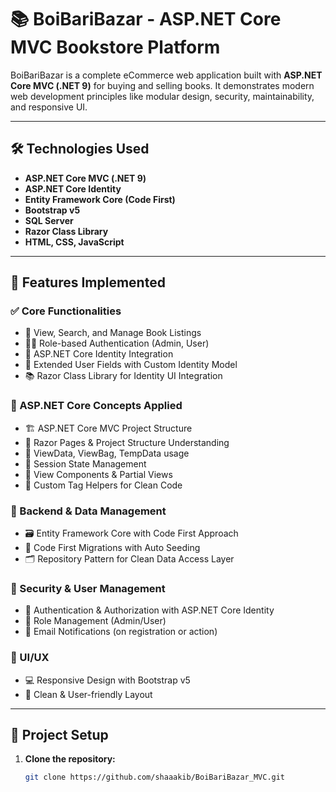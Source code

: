 # 📚 BoiBariBazar - ASP.NET Core MVC Bookstore Platform

BoiBariBazar is a complete eCommerce web application built with **ASP.NET Core MVC (.NET 9)** for buying and selling books. It demonstrates modern web development principles like modular design, security, maintainability, and responsive UI.

---

## 🛠️ Technologies Used

- **ASP.NET Core MVC (.NET 9)**
- **ASP.NET Core Identity**
- **Entity Framework Core (Code First)**
- **Bootstrap v5**
- **SQL Server**
- **Razor Class Library**
- **HTML, CSS, JavaScript**

---

## 🎯 Features Implemented

### ✅ Core Functionalities

- 🔎 View, Search, and Manage Book Listings
- 👨‍💼 Role-based Authentication (Admin, User)
- 🔐 ASP.NET Core Identity Integration
- 📝 Extended User Fields with Custom Identity Model
- 📚 Razor Class Library for Identity UI Integration

### 🧠 ASP.NET Core Concepts Applied

- 🏗️ ASP.NET Core MVC Project Structure
- 🧱 Razor Pages & Project Structure Understanding
- 🧠 ViewData, ViewBag, TempData usage
- 💬 Session State Management
- 🧩 View Components & Partial Views
- 🧰 Custom Tag Helpers for Clean Code

### 🔄 Backend & Data Management

- 🗃️ Entity Framework Core with Code First Approach
- 🔁 Code First Migrations with Auto Seeding
- 🗂️ Repository Pattern for Clean Data Access Layer

### 🔐 Security & User Management

- 🔐 Authentication & Authorization with ASP.NET Core Identity
- 👥 Role Management (Admin/User)
- 📧 Email Notifications (on registration or action)

### 🎨 UI/UX

- 💻 Responsive Design with Bootstrap v5
- 🎯 Clean & User-friendly Layout

---

## 🚀 Project Setup

1. **Clone the repository:**

   ```bash
   git clone https://github.com/shaaakib/BoiBariBazar_MVC.git
